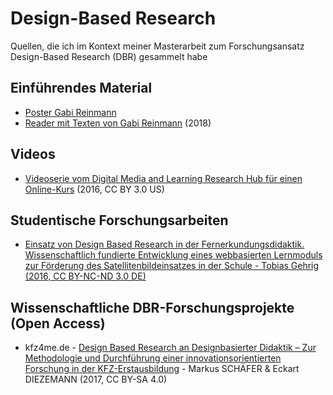 # Design-Based Research
Quellen, die ich im Kontext meiner Masterarbeit zum Forschungsansatz Design-Based Research (DBR) gesammelt habe

## Einführendes Material
* [Poster Gabi Reinmann](https://gabi-reinmann.de/wp-content/uploads/2018/04/DBR-Poster-aktualisiert.pdf)
* [Reader mit Texten von Gabi Reinmann](https://gabi-reinmann.de/wp-content/uploads/2018/06/Reader_DBR_Juni2018.pdf) (2018)

## Videos
* [Videoserie vom Digital Media and Learning Research Hub für einen Online-Kurs](https://dmlcommons.net/design-research/) (2016, CC BY 3.0 US)

## Studentische Forschungsarbeiten
* [Einsatz von Design Based Research in der Fernerkundungsdidaktik. Wissenschaftlich fundierte Entwicklung eines webbasierten Lernmoduls zur Förderung des Satellitenbildeinsatzes in der Schule - Tobias Gehrig (2016, CC BY-NC-ND 3.0 DE)](https://opus.ph-heidelberg.de/frontdoor/index/index/docId/195)

## Wissenschaftliche DBR-Forschungsprojekte (Open Access)
* kfz4me.de - [Design Based Research an Designbasierter Didaktik – Zur Methodologie und Durchführung einer innovationsorientierten Forschung in der KFZ-Erstausbildung](https://www.bwpat.de/ausgabe/33/schaefer-diezemann) - Markus SCHÄFER & Eckart DIEZEMANN (2017, CC BY-SA 4.0) 
